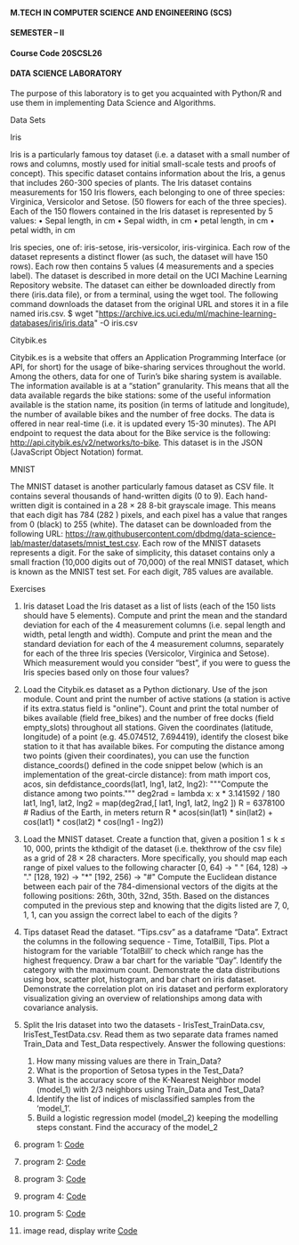 #### M.TECH IN COMPUTER SCIENCE AND ENGINEERING (SCS) 
#### SEMESTER – II 
#### Course Code 20SCSL26 
#### DATA SCIENCE LABORATORY 

The purpose of this laboratory is to get you acquainted with Python/R and use them in implementing Data Science and Algorithms. 

Data Sets 

Iris

Iris is a particularly famous toy dataset (i.e. a dataset with a small number of rows and columns, mostly used for initial small-scale tests and proofs of concept). This specific dataset contains information about the Iris, a genus that includes 260-300 species of plants. The Iris dataset contains measurements for 150 Iris flowers, each belonging to one of three species: Virginica, Versicolor and Setose. (50 flowers for each of the three species). Each of the 150 flowers contained in the Iris dataset is represented by 5 values: 
• Sepal length, in cm 
• Sepal width, in cm 
• petal length, in cm 
• petal width, in cm 

Iris species, one of: iris-setose, iris-versicolor, iris-virginica. Each row of the dataset represents a distinct flower (as such, the dataset will have 150 rows). Each row then contains 5 values (4 measurements and a species label). The dataset is described in more detail on the UCI Machine Learning Repository website. The dataset can either be downloaded directly from there (iris.data file), or from a terminal, using the wget tool. The following command downloads the dataset from the original URL and stores it in a file named iris.csv. $ wget "https://archive.ics.uci.edu/ml/machine-learning-databases/iris/iris.data" -O iris.csv 

Citybik.es

Citybik.es is a website that offers an Application Programming Interface (or API, for short) for the usage of bike-sharing services throughout the world. Among the others, data for one of Turin’s bike sharing system is available. The information available is at a “station” granularity. This means that all the data available regards the bike stations: some of the useful information available is the station name, its position (in terms of latitude and longitude), the number of available bikes and the number of free docks. The data is offered in near real-time (i.e. it is updated every 15-30 minutes). The API endpoint to request the data about for the Bike service is the following: http://api.citybik.es/v2/networks/to-bike. This dataset is in the JSON (JavaScript Object Notation) format.

MNIST

 The MNIST dataset is another particularly famous dataset as CSV file. It contains several thousands of hand-written digits (0 to 9). Each hand-written digit is contained in a 28 × 28 8-bit grayscale image. This means that each digit has 784 (282 ) pixels, and each pixel has a value that ranges from 0 (black) to 255 (white). The dataset can be downloaded from the following URL: https://raw.githubusercontent.com/dbdmg/data-science-lab/master/datasets/mnist_test.csv. Each row of the MNIST datasets represents a digit. For the sake of simplicity, this dataset contains only a small fraction (10,000 digits out of 70,000) of the real MNIST dataset, which is known as the MNIST test set. For each digit, 785 values are available.

Exercises 

1. Iris dataset Load the Iris dataset as a list of lists (each of the 150 lists should have 5 elements). Compute and print the mean and the standard deviation for each of the 4 measurement columns (i.e. sepal length and width, petal length and width). Compute and print the mean and the standard deviation for each of the 4 measurement columns, separately for each of the three Iris species (Versicolor, Virginica and Setose). Which measurement would you consider “best”, if you were to guess the Iris species based only on those four values? 

2. Load the Citybik.es dataset as a Python dictionary. Use of the json module. Count and print the number of active stations (a station is active if its extra.status field is "online"). Count and print the total number of bikes available (field free_bikes) and the number of free docks (field empty_slots) throughout all stations. Given the coordinates (latitude, longitude) of a point (e.g. 45.074512, 7.694419), identify the closest bike station to it that has available bikes. For computing the distance among two points (given their coordinates), you can use the function distance_coords() defined in the code snippet below (which is an implementation of the great-circle distance): from math import cos, acos, sin defdistance_coords(lat1, lng1, lat2, lng2): """Compute the distance among two points.""" deg2rad = lambda x: x * 3.141592 / 180 lat1, lng1, lat2, lng2 = map(deg2rad,[ lat1, lng1, lat2, lng2 ]) R = 6378100 # Radius of the Earth, in meters return R * acos(sin(lat1) * sin(lat2) + cos(lat1) * cos(lat2) * cos(lng1 - lng2)) 

3. Load the MNIST dataset. Create a function that, given a position 1 ≤ k ≤ 10, 000, prints the kthdigit of the dataset (i.e. thekthrow of the csv file) as a grid of 28 × 28 characters. More specifically, you should map each range of pixel values to the following character [0, 64) → " " [64, 128) → "."  [128, 192) → "*" [192, 256) → "#" Compute the Euclidean distance between each pair of the 784-dimensional vectors of the digits at the following positions: 26th, 30th, 32nd, 35th. Based on the distances computed in the previous step and knowing that the digits listed are 7, 0, 1, 1, can you assign the correct label to each of the digits ? 

4. Tips dataset Read the dataset. “Tips.csv” as a dataframe “Data”. Extract the columns in the following sequence - Time, TotalBill, Tips. Plot a histogram for the variable ‘TotalBill’ to check which range has the highest frequency. Draw a bar chart for the variable “Day”. Identify the category with the maximum count. Demonstrate the data distributions using box, scatter plot, histogram, and bar chart on iris dataset. Demonstrate the correlation plot on iris dataset and perform exploratory visualization giving an overview of relationships among data with covariance analysis. 

5. Split the Iris dataset into two the datasets - IrisTest_TrainData.csv, IrisTest_TestData.csv. Read them as two separate data frames named Train_Data and Test_Data respectively. Answer the following questions:
   1. How many missing values are there in Train_Data?
   2. What is the proportion of Setosa types in the Test_Data?
   3. What is the accuracy score of the K-Nearest Neighbor model (model_1) with 2/3 neighbors using Train_Data and Test_Data?
   4. Identify the list of indices of misclassified samples from the ‘model_1’.
   5. Build a logistic regression model (model_2) keeping the modelling steps constant. Find the accuracy of the model_2


1. program 1: <a href="https://github.com/DhanyaJayanA/Basic-Programming/blob/main/DS_LAB_Program1.ipynb">Code</a>
2. program 2: <a href="https://github.com/DhanyaJayanA/Basic-Programming/blob/main/DS_Lab_Program_2.ipynb">Code</a>
3. program 3: <a href="https://github.com/DhanyaJayanA/Basic-Programming/blob/main/DS_Lab_program3.ipynb">Code</a>
4. program 4: <a href="https://github.com/DhanyaJayanA/Basic-Programming/blob/main/DS_Lab_Program_4%20(1).ipynb">Code</a>
5. program 5: <a href="https://github.com/DhanyaJayanA/Basic-Programming/blob/main/DS_Lab_Program5%20(1).ipynb">Code</a>
6. image read, display write <a href="https://github.com/DhanyaJayanA/Basic-Programming/blob/main/Read%2C_Display_and_Write_images.ipynb">Code</a>
